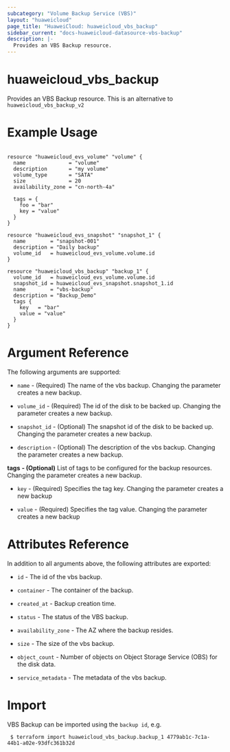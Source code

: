 ```yaml
---
subcategory: "Volume Backup Service (VBS)"
layout: "huaweicloud"
page_title: "HuaweiCloud: huaweicloud_vbs_backup"
sidebar_current: "docs-huaweicloud-datasource-vbs-backup"
description: |-
  Provides an VBS Backup resource.
---
```


# huaweicloud\_vbs\_backup

Provides an VBS Backup resource.
This is an alternative to `huaweicloud_vbs_backup_v2`

# Example Usage

```hcl

resource "huaweicloud_evs_volume" "volume" {
  name              = "volume"
  description       = "my volume"
  volume_type       = "SATA"
  size              = 20
  availability_zone = "cn-north-4a"

  tags = {
    foo = "bar"
    key = "value"
  }
}

resource "huaweicloud_evs_snapshot" "snapshot_1" {
  name        = "snapshot-001"
  description = "Daily backup"
  volume_id   = huaweicloud_evs_volume.volume.id
}

resource "huaweicloud_vbs_backup" "backup_1" {
  volume_id   = huaweicloud_evs_volume.volume.id
  snapshot_id = huaweicloud_evs_snapshot.snapshot_1.id
  name        = "vbs-backup"
  description = "Backup_Demo"
  tags {
    key   = "bar"
    value = "value"
  }
}
```

# Argument Reference

The following arguments are supported:

* `name` - (Required) The name of the vbs backup. Changing the parameter creates a new backup.

* `volume_id` - (Required) The id of the disk to be backed up. Changing the parameter creates a new backup.

* `snapshot_id` - (Optional) The snapshot id of the disk to be backed up. Changing the parameter creates a new backup.

* `description` - (Optional) The description of the vbs backup. Changing the parameter creates a new backup.

**tags** **- (Optional)** List of tags to be configured for the backup resources. Changing the parameter creates a new backup.

* `key` - (Required) Specifies the tag key. Changing the parameter creates a new backup

* `value` - (Required) Specifies the tag value. Changing the parameter creates a new backup

# Attributes Reference

In addition to all arguments above, the following attributes are exported:

* `id` - The id of the vbs backup.

* `container` - The container of the backup.

* `created_at` - Backup creation time.

* `status` - The status of the VBS backup.

* `availability_zone` - The AZ where the backup resides.

* `size` - The size of the vbs backup.

* `object_count` - Number of objects on Object Storage Service (OBS) for the disk data.

* `service_metadata` - The metadata of the vbs backup.
 
# Import

VBS Backup can be imported using the `backup id`, e.g.

```
 $ terraform import huaweicloud_vbs_backup.backup_1 4779ab1c-7c1a-44b1-a02e-93dfc361b32d
```

